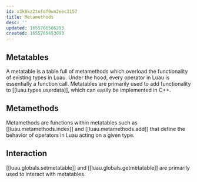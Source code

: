 ```yaml
---
id: x3k8kz2tnfdf9wn2eec3157
title: Metamethods
desc: ''
updated: 1655766506293
created: 1655765653093
---
```


## Metatables

A metatable is a table full of metamethods which overload the functionality of existing types in Luau. Under the hood, every operator in Luau is essentially a function call. Metatables are primarily used to add functionality to [[luau.types.userdata]], which can easily be implemented in C++.

## Metamethods

Metamethods are functions within metatables such as [[luau.metamethods.index]] and [[luau.metamethods.add]] that define the behavior of operators in Luau acting on a given type.

## Interaction

[[luau.globals.setmetatable]] and [[luau.globals.getmetatable]] are primarily used to interact with metatables.